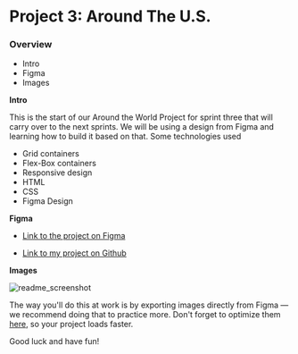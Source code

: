 # Project 3: Around The U.S.

### Overview

- Intro
- Figma
- Images

**Intro**

This is the start of our Around the World Project for sprint three that will carry over to the next sprints. We will be using a design from Figma and learning how to build it based on that.
Some technologies used

- Grid containers
- Flex-Box containers
- Responsive design
- HTML
- CSS
- Figma Design

**Figma**

- [Link to the project on Figma](https://www.figma.com/file/ii4xxsJ0ghevUOcssTlHZv/Sprint-3%3A-Around-the-US?node-id=0%3A1)

- [Link to my project on Github](https://ryanmexin.github.io/se_project_aroundtheus/)

**Images**

![readme_screenshot](https://user-images.githubusercontent.com/79020723/222975543-8ec98779-6e6d-49d1-a698-90884f34a250.png)

The way you'll do this at work is by exporting images directly from Figma — we recommend doing that to practice more. Don't forget to optimize them [here](https://tinypng.com/), so your project loads faster.

Good luck and have fun!
